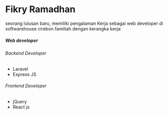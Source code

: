 ﻿# Fikry Ramadhan
seorang lulusan baru, memiliki pengalaman Kerja sebagai web developer di softwarehouse cirebon.familiah dengan kerangka kerja:
##### Web developer
###### Backend Developer
- Laravel
- Express JS

###### Frontend Developer 
- jQuery
- React js
